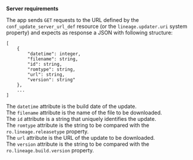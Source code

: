 **Server requirements**

The app sends `GET` requests to the URL defined by the `conf_update_server_url_def`
resource (or the `lineage.updater.uri` system property) and expects as response a
JSON with following structure:
```
[
    {
        "datetime": integer,
        "filename": string,
        "id": string,
        "romtype": string,
        "url": string,
        "version": string"
    },
    ...
]
```

The `datetime` attribute is the build date of the update.  
The `filename` attribute is the name of the file to be downloaded.  
The `id` attribute is a string that uniquely identifies the update.  
The `romtype` attribute is the string to be compared with the `ro.lineage.releasetype` property.  
The `url` attribute is the URL of the update to be downloaded.  
The `version` attribute is the string to be compared with the `ro.lineage.build.version` property.  
